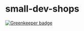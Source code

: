 # small-dev-shops

[![Greenkeeper badge](https://badges.greenkeeper.io/gilbertginsberg/small-dev-shops.svg)](https://greenkeeper.io/)
